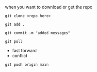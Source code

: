 when you want to download or get the repo 

```git clone <repo here>```

```git add .```

```git commit -m "added messages"```

```git pull```
- fast forward
- conflict

```git push origin main```